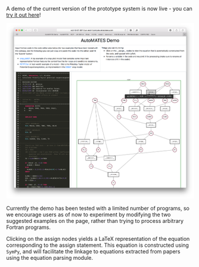 A demo of the current version of the prototype system is now live - you
can [try it out
here](http://ec2-13-57-207-3.us-west-1.compute.amazonaws.com)!

![Screenshot of AutoMATES demo webapp](figs/webapp_screenshot.png)

Currently the demo has been tested with a limited number of programs, so
we encourage users as of now to experiment by modifying the two
suggested examples on the page, rather than trying to process arbitrary
Fortran programs. 

Clicking on the assign nodes yields a LaTeX representation of the
equation corresponding to the assign statement. This equation is
constructed using `SymPy`, and will facilitate the linkage to equations
extracted from papers using the equation parsing module.
